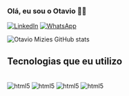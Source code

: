 ### Olá, eu sou o Otavio 🖐🏽

[![LinkedIn](https://img.shields.io/badge/LinkedIn-0077B5?style=for-the-badge&logo=linkedin&logoColor=white)](https://www.linkedin.com/in/otavio-mizies-analyst/) [![WhatsApp](https://img.shields.io/badge/WhatsApp-25D366?style=for-the-badge&logo=whatsapp&logoColor=white)](https://wa.me/message/P4LHZQ5HSMBHO1)

![Otavio Mizies GitHub stats](https://github-readme-stats.vercel.app/api?username=otaviomizies&show_icons=true&theme=dracula)

## Tecnologias que eu utilizo

<div style="display: inline_block"><br/>
<img align="center" alt="html5" src="https://img.icons8.com/?size=100&id=v13GOfYIdvlQ&format=png&color=000000"/>
<img align="center" alt="html5" src="https://img.shields.io/badge/MySQL-005C84?style=for-the-badge&logo=mysql&logoColor=white"/>
<img align="center" alt="html5" src="https://img.shields.io/badge/GIT-E44C30?style=for-the-badge&logo=git&logoColor=white"/>
<img align="center" alt="html5" src="https://img.shields.io/badge/Microsoft_Excel-217346?style=for-the-badge&logo=microsoft-excel&logoColor=white"/>
</div> 
